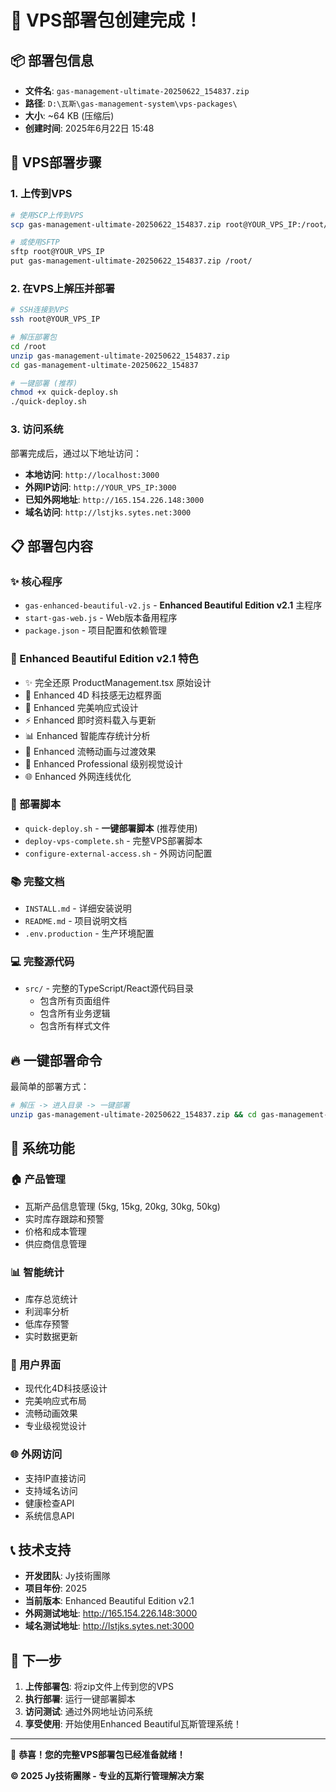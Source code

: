 # 🎊 VPS部署包创建完成！

## 📦 部署包信息

- **文件名**: `gas-management-ultimate-20250622_154837.zip`
- **路径**: `D:\瓦斯\gas-management-system\vps-packages\`
- **大小**: ~64 KB (压缩后)
- **创建时间**: 2025年6月22日 15:48

## 🚀 VPS部署步骤

### 1. 上传到VPS
```bash
# 使用SCP上传到VPS
scp gas-management-ultimate-20250622_154837.zip root@YOUR_VPS_IP:/root/

# 或使用SFTP
sftp root@YOUR_VPS_IP
put gas-management-ultimate-20250622_154837.zip /root/
```

### 2. 在VPS上解压并部署
```bash
# SSH连接到VPS
ssh root@YOUR_VPS_IP

# 解压部署包
cd /root
unzip gas-management-ultimate-20250622_154837.zip
cd gas-management-ultimate-20250622_154837

# 一键部署 (推荐)
chmod +x quick-deploy.sh
./quick-deploy.sh
```

### 3. 访问系统
部署完成后，通过以下地址访问：

- **本地访问**: `http://localhost:3000`
- **外网IP访问**: `http://YOUR_VPS_IP:3000`
- **已知外网地址**: `http://165.154.226.148:3000`
- **域名访问**: `http://lstjks.sytes.net:3000`

## 📋 部署包内容

### ✨ 核心程序
- `gas-enhanced-beautiful-v2.js` - **Enhanced Beautiful Edition v2.1** 主程序
- `start-gas-web.js` - Web版本备用程序
- `package.json` - 项目配置和依赖管理

### 🎨 Enhanced Beautiful Edition v2.1 特色
- ✨ 完全还原 ProductManagement.tsx 原始设计
- 🎨 Enhanced 4D 科技感无边框界面
- 📱 Enhanced 完美响应式设计
- ⚡ Enhanced 即时资料载入与更新
- 📊 Enhanced 智能库存统计分析
- 🚀 Enhanced 流畅动画与过渡效果
- 💎 Enhanced Professional 级别视觉设计
- 🌐 Enhanced 外网连线优化

### 🚀 部署脚本
- `quick-deploy.sh` - **一键部署脚本** (推荐使用)
- `deploy-vps-complete.sh` - 完整VPS部署脚本
- `configure-external-access.sh` - 外网访问配置

### 📚 完整文档
- `INSTALL.md` - 详细安装说明
- `README.md` - 项目说明文档
- `.env.production` - 生产环境配置

### 💻 完整源代码
- `src/` - 完整的TypeScript/React源代码目录
  - 包含所有页面组件
  - 包含所有业务逻辑
  - 包含所有样式文件

## 🔥 一键部署命令

最简单的部署方式：
```bash
# 解压 -> 进入目录 -> 一键部署
unzip gas-management-ultimate-20250622_154837.zip && cd gas-management-ultimate-20250622_154837 && chmod +x quick-deploy.sh && ./quick-deploy.sh
```

## 🌟 系统功能

### 🏠 产品管理
- 瓦斯产品信息管理 (5kg, 15kg, 20kg, 30kg, 50kg)
- 实时库存跟踪和预警
- 价格和成本管理
- 供应商信息管理

### 📊 智能统计
- 库存总览统计
- 利润率分析
- 低库存预警
- 实时数据更新

### 🎨 用户界面
- 现代化4D科技感设计
- 完美响应式布局
- 流畅动画效果
- 专业级视觉设计

### 🌐 外网访问
- 支持IP直接访问
- 支持域名访问
- 健康检查API
- 系统信息API

## 📞 技术支持

- **开发团队**: Jy技術團隊
- **项目年份**: 2025
- **当前版本**: Enhanced Beautiful Edition v2.1
- **外网测试地址**: http://165.154.226.148:3000
- **域名测试地址**: http://lstjks.sytes.net:3000

## 🎯 下一步

1. **上传部署包**: 将zip文件上传到您的VPS
2. **执行部署**: 运行一键部署脚本
3. **访问测试**: 通过外网地址访问系统
4. **享受使用**: 开始使用Enhanced Beautiful瓦斯管理系统！

---

🎊 **恭喜！您的完整VPS部署包已经准备就绪！**

**© 2025 Jy技術團隊 - 专业的瓦斯行管理解决方案**
